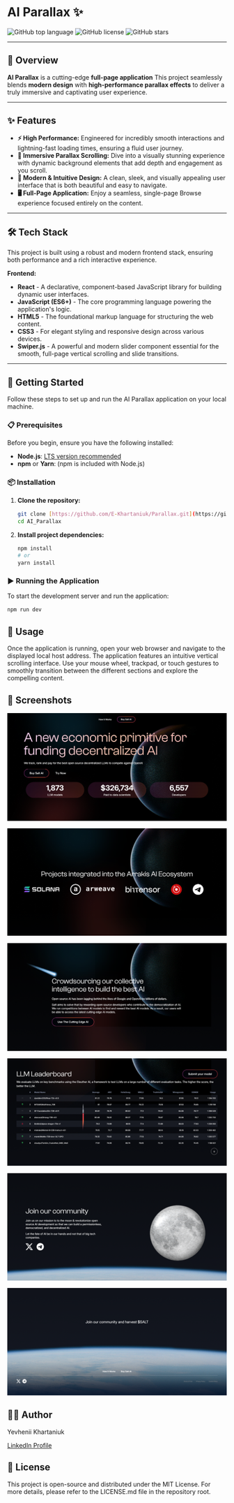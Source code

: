 # AI Parallax ✨

![GitHub top language](https://img.shields.io/github/languages/top/E-Khartaniuk/Parallax?style=for-the-badge&logo=javascript)
![GitHub license](https://img.shields.io/github/license/E-Khartaniuk/Parallax?style=for-the-badge&color=blue)
![GitHub stars](https://img.shields.io/github/stars/E-Khartaniuk/Parallax?style=for-the-badge&color=yellow&logo=github)

---

## 🚀 Overview

**AI Parallax** is a cutting-edge **full-page application** This project seamlessly blends **modern design** with **high-performance parallax effects** to deliver a truly immersive and captivating user experience.

---

## ✨ Features

- **⚡ High Performance:** Engineered for incredibly smooth interactions and lightning-fast loading times, ensuring a fluid user journey.
- **🌌 Immersive Parallax Scrolling:** Dive into a visually stunning experience with dynamic background elements that add depth and engagement as you scroll.
- **🎨 Modern & Intuitive Design:** A clean, sleek, and visually appealing user interface that is both beautiful and easy to navigate.
- **🖥️ Full-Page Application:** Enjoy a seamless, single-page Browse experience focused entirely on the content.

---

## 🛠️ Tech Stack

This project is built using a robust and modern frontend stack, ensuring both performance and a rich interactive experience.

**Frontend:**

- **React** - A declarative, component-based JavaScript library for building dynamic user interfaces.
- **JavaScript (ES6+)** - The core programming language powering the application's logic.
- **HTML5** - The foundational markup language for structuring the web content.
- **CSS3** - For elegant styling and responsive design across various devices.
- **Swiper.js** - A powerful and modern slider component essential for the smooth, full-page vertical scrolling and slide transitions.

---

## 🚀 Getting Started

Follow these steps to set up and run the AI Parallax application on your local machine.

### 📋 Prerequisites

Before you begin, ensure you have the following installed:

- **Node.js**: [LTS version recommended](https://nodejs.org/en/download/)
- **npm** or **Yarn**: (npm is included with Node.js)

### 📦 Installation

1.  **Clone the repository:**

    ```bash
    git clone [https://github.com/E-Khartaniuk/Parallax.git](https://github.com/E-Khartaniuk/Parallax.git)
    cd AI_Parallax
    ```

2.  **Install project dependencies:**

    ```bash
    npm install
    # or
    yarn install
    ```

### ▶️ Running the Application

To start the development server and run the application:

```bash
npm run dev
```

## 📝 Usage

Once the application is running, open your web browser and navigate to the displayed local host address. The application features an intuitive vertical scrolling interface. Use your mouse wheel, trackpad, or touch gestures to smoothly transition between the different sections and explore the compelling content.

## 📸 Screenshots

![Hero](/src/img/screenshots/Screenshot%201.png)

![Projects integrated](/src/img/screenshots/Screenshot%202.png)

![Crowdsourcing](/src/img/screenshots/Screenshot%203.png)

![LLM Leaderboard](/src/img/screenshots/Screenshot%204.png)

![Join our community](/src/img/screenshots/Screenshot%205.png)

![Footer](/src/img/screenshots/Screenshot%206.png)

## 👨‍💻 Author

Yevhenii Khartaniuk

[LinkedIn Profile](https://www.linkedin.com/in/yevhenii-khartaniuk-45b279251/)

## 📜 License

This project is open-source and distributed under the MIT License. For more details, please refer to the LICENSE.md file in the repository root.
